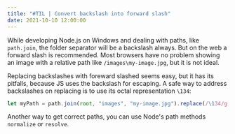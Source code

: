 ```yaml
---
title: "#TIL | Convert backslash into forward slash"
date: 2021-10-10 12:00:00
---
```


While developing Node.js on Windows and dealing with paths, like ``path.join``, the folder separator will be a backslash always. But on the web a forward slash is recommended. Most browsers have no problem showing an image with a relative path like ``/images\my-image.jpg``, but it is not ideal.

Replacing backslashes with foreward slashed seems easy, but it has its pitfalls, because JS uses the backslash for escaping. A safe way to address backslashes on replacing is to use its octal representation ``\134``:

```js
let myPath = path.join(root, "images", "my-image.jpg").replace(/\134/g,"/");
```

Another way to get correct paths, you can use Node's path methods ``normalize`` or ``resolve``.
